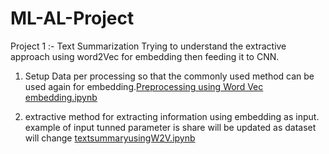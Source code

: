 # ML-AL-Project
Project 1 :- Text Summarization 
Trying to understand the extractive approach using word2Vec for embedding then feeding it to CNN.
1) Setup Data per processing so that the commonly used method can be used again for embedding.[Preprocessing using Word Vec embedding.ipynb](https://github.com/satvikathakur/ML-AL-Project/blob/master/Preprocessing%20using%20Word%20Vec%20embedding.ipynb)
  
2) extractive method for extracting information using embedding as input. example of input tunned parameter is share will be updated as dataset will change [textsummaryusingW2V.ipynb
](https://github.com/satvikathakur/ML-AL-Project/blob/master/textsummaryusingW2V.ipynb)
